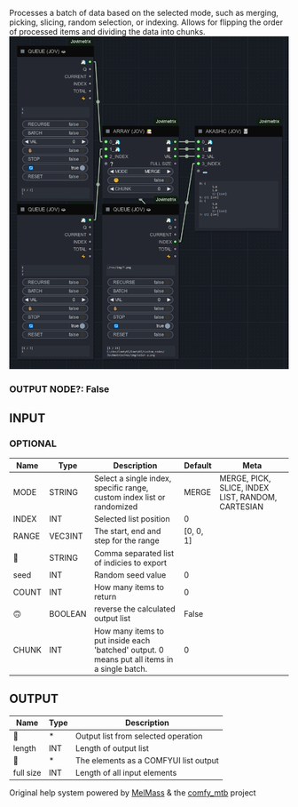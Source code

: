   
Processes a batch of data based on the selected mode, such as merging, picking, slicing, random selection, or indexing. Allows for flipping the order of processed items and dividing the data into chunks.  
![ARRAY](https://raw.githubusercontent.com/Amorano/Jovimetrix-examples/master/node/ARRAY/ARRAY.png)
### OUTPUT NODE?: False
INPUT
-----
### OPTIONAL
| Name | Type | Description | Default | Meta |
| --- | --- | --- | --- | --- |
| MODE | STRING | Select a single index, specific range, custom index list or randomized | MERGE | MERGE, PICK, SLICE, INDEX LIST, RANDOM, CARTESIAN |
| INDEX | INT | Selected list position | 0 |  |
| RANGE | VEC3INT | The start, end and step for the range | [0, 0, 1] |  |
| 📝 | STRING | Comma separated list of indicies to export |  |  |
| seed | INT | Random seed value | 0 |  |
| COUNT | INT | How many items to return | 0 |  |
| 🙃 | BOOLEAN | reverse the calculated output list | False |  |
| CHUNK | INT | How many items to put inside each 'batched' output. 0 means put all items in a single batch. | 0 |  |
OUTPUT
------
| Name | Type | Description |
| --- | --- | --- |
| 🦄 | \* | Output list from selected operation |
| length | INT | Length of output list |
| 🧾 | \* | The elements as a COMFYUI list output |
| full size | INT | Length of all input elements |
Original help system powered by [MelMass](https://github.com/melMass) & the [comfy\_mtb](https://github.com/melMass/comfy_mtb) project